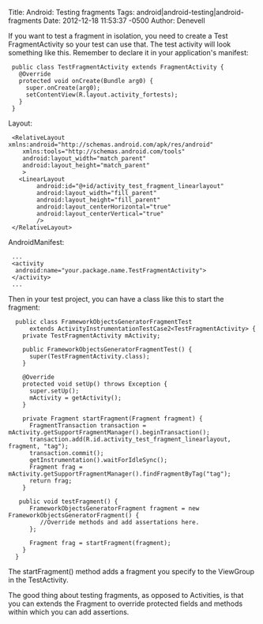 Title: Android: Testing fragments
Tags: android|android-testing|android-fragments
Date: 2012-12-18 11:53:37 -0500 
Author: Denevell

If you want to test a fragment in isolation, you need to create a Test FragmentActivity so your test can use that. The test activity will look something like this. Remember to declare it in your application's manifest:

     public class TestFragmentActivity extends FragmentActivity {
       @Override
       protected void onCreate(Bundle arg0) {
         super.onCreate(arg0);
         setContentView(R.layout.activity_fortests);
       }
     }

Layout:

     <RelativeLayout xmlns:android="http://schemas.android.com/apk/res/android"
        xmlns:tools="http://schemas.android.com/tools"
        android:layout_width="match_parent"
        android:layout_height="match_parent"
        >
       <LinearLayout
            android:id="@+id/activity_test_fragment_linearlayout"
            android:layout_width="fill_parent"
            android:layout_height="fill_parent"
            android:layout_centerHorizontal="true"
            android:layout_centerVertical="true"
            />
     </RelativeLayout>

AndroidManifest:

     ...
     <activity
      android:name="your.package.name.TestFragmentActivity">
     </activity>
     ...

Then in your test project, you can have a class like this to start the fragment:

      public class FrameworkObjectsGeneratorFragmentTest 
          extends ActivityInstrumentationTestCase2<TestFragmentActivity> {
        private TestFragmentActivity mActivity;
     
        public FrameworkObjectsGeneratorFragmentTest() {
          super(TestFragmentActivity.class);
        }
     
        @Override
        protected void setUp() throws Exception {
          super.setUp();
          mActivity = getActivity();
        }
      
        private Fragment startFragment(Fragment fragment) {
          FragmentTransaction transaction = mActivity.getSupportFragmentManager().beginTransaction();
          transaction.add(R.id.activity_test_fragment_linearlayout, fragment, "tag");
          transaction.commit();
          getInstrumentation().waitForIdleSync();
          Fragment frag = mActivity.getSupportFragmentManager().findFragmentByTag("tag");
          return frag;
        }
     
       public void testFragment() {
          FrameworkObjectsGeneratorFragment fragment = new FrameworkObjectsGeneratorFragment() {
             //Override methods and add assertations here.
          };
      
          Fragment frag = startFragment(fragment);
        }
      }

The startFragment() method adds a fragment you specify to the ViewGroup in the TestActivity. 

The good thing about testing fragments, as opposed to Activities, is that you can extends the Fragment to override protected fields and methods within which you can add assertions.
